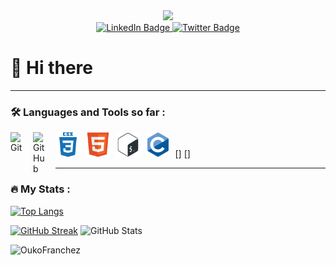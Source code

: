 
<div id="header" align="center">
  <img src="https://camo.githubusercontent.com/cae12fddd9d6982901d82580bdf321d81fb299141098ca1c2d4891870827bf17/68747470733a2f2f6d69726f2e6d656469756d2e636f6d2f6d61782f313336302f302a37513379765349765f7430696f4a2d5a2e676966" width="600"/>

</div>
<div id="badges" align="center">
  <a href="https://www.linkedin.com/in/franchez-ke-0263311b3/">
    <img src="https://img.shields.io/badge/LinkedIn-blue?style=for-the-badge&logo=linkedin&logoColor=white" alt="LinkedIn Badge"/>
  </a>
  <a href="https://twitter.com/_Franchez">
    <img src="https://img.shields.io/badge/Twitter-blue?style=for-the-badge&logo=twitter&logoColor=white" alt="Twitter Badge"/>
  </a>
</div>

# 👋 Hi there
<!--## 🌱 I’m currently learning Software Engineering at ALX Africa.
### 🧠 READY TO GEEK OUT.
<!-- #### ⚡ Fun fact: Anyone can learn how to code. All you need is GRIT. The goal is to improve everyday! 😊 -->
<!-- #### ⚡ Embrace the challenge: Anyone can unlock the world of coding. With determination as your compass, you hold the power to excel. The quest is to progress, one step at a time, every day! 😊 -->

---

### :hammer_and_wrench: Languages and Tools so far :
<div>
  <img src="https://github.com/devicons/devicon/blob/master/icons/css3/css3-plain-wordmark.svg"  title="CSS3" alt="CSS" width="40" height="40"/>&nbsp;
  <img src="https://github.com/devicons/devicon/blob/master/icons/html5/html5-original.svg" title="HTML5" alt="HTML" width="40" height="40"/>&nbsp;
  <img src="https://github.com/devicons/devicon/blob/master/icons/bash/bash-original.svg" title="BASH" alt="BASH" width="40" height="40"/>&nbsp;
  <img src="https://github.com/devicons/devicon/blob/master/icons/c/c-original.svg" title="C" alt="C" width="40" height="40"/>&nbsp;
  [<img align="left" alt="Git" width="26px" src="https://cdn.jsdelivr.net/gh/devicons/devicon/icons/git/git-original.svg" style="padding-right:10px;" />]
  [<img align="left" alt="GitHub" width="26px" src="https://user-images.githubusercontent.com/3369400/139447912-e0f43f33-6d9f-45f8-be46-2df5bbc91289.png" style="padding-right:10px;" />]
  
 
</div>

---

### :fire: My Stats : 

[![Top Langs](https://github-readme-stats.vercel.app/api/top-langs/?username=OukoFranchez&layout=compact&theme=vision-friendly-dark)](https://github.com/anuraghazra/github-readme-stats)

[![GitHub Streak](http://github-readme-streak-stats.herokuapp.com?user=OukoFranchez&theme=dark&background=000000)](https://git.io/streak-stats)
![GitHub Stats](https://github-readme-stats.vercel.app/api?username=OukoFranchez&theme=radical)
  <p align="left"> <img src="https://komarev.com/ghpvc/?username=OukoFranchez&label=Profile%20views&color=0e75b6&style=flat" alt="OukoFranchez" /> </p>
